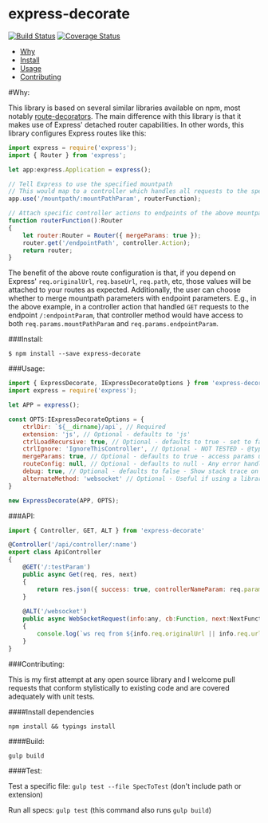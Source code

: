 # express-decorate

[![Build Status](https://travis-ci.org/mycompassspins/express-decorate.svg?branch=master)](https://travis-ci.org/mycompassspins/express-decorate)
[![Coverage Status](https://coveralls.io/repos/github/mycompassspins/express-decorate/badge.svg?branch=master)](https://coveralls.io/github/mycompassspins/express-decorate?branch=master)


* [Why](#why)
* [Install](#install)
* [Usage](#usage)
* [Contributing](#contributing)

#Why:

This library is based on several similar libraries available on npm, most notably [route-decorators](https://github.com/buunguyen/route-decorators). The main difference with this library is that it makes use of Express' 
detached router capabilities. In other words, this library configures Express routes like this:

```javascript
import express = require('express');
import { Router } from 'express';

let app:express.Application = express();

// Tell Express to use the specified mountpath
// This would map to a controller which handles all requests to the specified mountpath
app.use('/mountpath/:mountPathParam', routerFunction);

// Attach specific controller actions to endpoints of the above mountpath
function routerFunction():Router
{
    let router:Router = Router({ mergeParams: true });
    router.get('/endpointPath', controller.Action);
    return router;
}
```

The benefit of the above route configuration is that, if you depend on Express' `req.originalUrl`, `req.baseUrl`, `req.path`, etc, those values
will be attached to your routes as expected. Additionally, the user can choose whether to merge mountpath parameters with endpoint parameters.
E.g., in the above example, in a controller action that handled `GET` requests to the endpoint `/:endpointParam`, that controller method would have 
access to both `req.params.mountPathParam` and `req.params.endpointParam`.

###Install:

```
$ npm install --save express-decorate
```

###Usage:

```javascript
import { ExpressDecorate, IExpressDecorateOptions } from 'express-decorate'
import express = require('express');

let APP = express();

const OPTS:IExpressDecorateOptions = {
    ctrlDir: `${__dirname}/api`, // Required
    extension: 'js', // Optional - defaults to 'js'
    ctrlLoadRecursive: true, // Optional - defaults to true - set to false if there are no subdirectories in your controllers directory
    ctrlIgnore: 'IgnoreThisController', // Optional - NOT TESTED - @type {string|RegExp}
    mergeParams: true, // Optional - defaults to true - access params used in @Controller in Express's req.params object
    routeConfig: null, // Optional - defaults to null - Any error handling or routes not included in your API
    debug: true, // Optional - defaults to false - Show stack trace on caught exceptions
    alternateMethod: 'websocket' // Optional - Useful if using a library that alters Express' router, (such as express-ws-routes for handling websocket requests)
}

new ExpressDecorate(APP, OPTS);
```

###API:

```javascript
import { Controller, GET, ALT } from 'express-decorate'

@Controller('/api/controller/:name')
export class ApiController
{
    @GET('/:testParam')
    public async Get(req, res, next)
    {
        return res.json({ success: true, controllerNameParam: req.params.name, testParam: req.params.testParam });
    }
    
    @ALT('/websocket')
    public async WebSocketRequest(info:any, cb:Function, next:NextFunction)
    {
        console.log(`ws req from ${info.req.originalUrl || info.req.url} using origin ${info.origin}`);
    }
}
```

###Contributing:

This is my first attempt at any open source library and I welcome pull requests that conform stylistically to existing code and are covered
adequately with unit tests.

####Install dependencies

`npm install && typings install`

####Build:

`gulp build`

####Test:

Test a specific file: `gulp test --file SpecToTest` (don't include path or extension)

Run all specs: `gulp test` (this command also runs `gulp build`)


